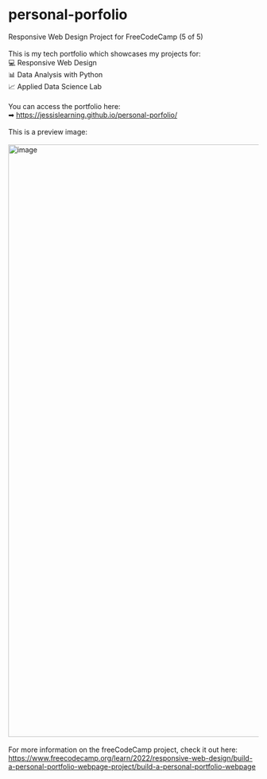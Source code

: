 # personal-porfolio
Responsive Web Design Project for FreeCodeCamp (5 of 5)<br>
<br>
This is my tech portfolio which showcases my projects for:<br>
💻 Responsive Web Design<br>
📊 Data Analysis with Python<br>
📈 Applied Data Science Lab<br>
<br>
You can access the portfolio here:<br>
➡ https://jessislearning.github.io/personal-porfolio/<br>
<br>
This is a preview image:<br>
<br>
<img width="1190" alt="image" src="https://github.com/user-attachments/assets/dc503f27-cdca-4282-83f5-3cdf099a7e77"><br>
<br>
For more information on the freeCodeCamp project, check it out here:<br>
https://www.freecodecamp.org/learn/2022/responsive-web-design/build-a-personal-portfolio-webpage-project/build-a-personal-portfolio-webpage<br>

